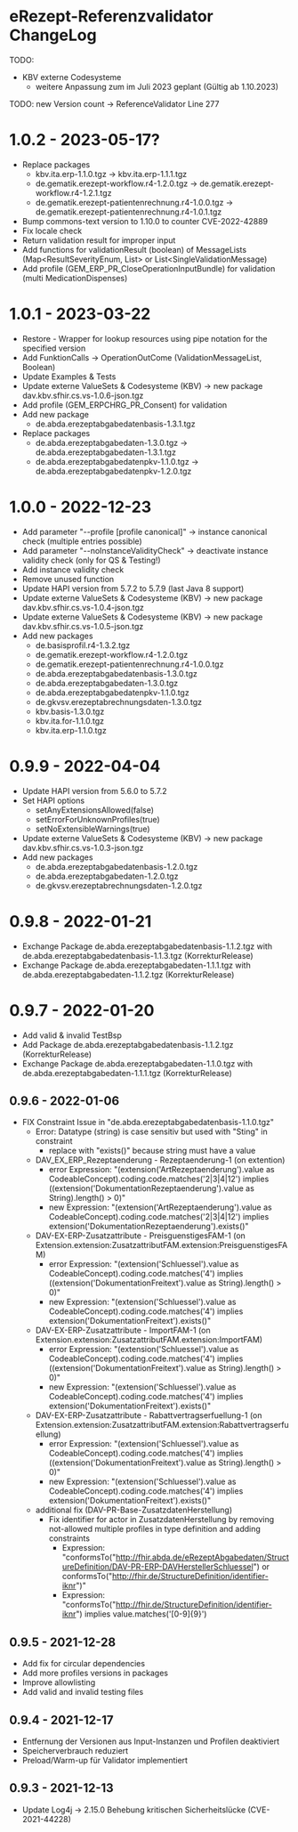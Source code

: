 # eRezept-Referenzvalidator ChangeLog

TODO:
  - KBV externe Codesysteme
    - weitere Anpassung zum im Juli 2023 geplant (Gültig ab 1.10.2023)
    
TODO: new Version count -> ReferenceValidator Line 277

# 1.0.2 - 2023-05-17?
- Replace packages
  - kbv.ita.erp-1.1.0.tgz -> kbv.ita.erp-1.1.1.tgz
  - de.gematik.erezept-workflow.r4-1.2.0.tgz -> de.gematik.erezept-workflow.r4-1.2.1.tgz
  - de.gematik.erezept-patientenrechnung.r4-1.0.0.tgz -> de.gematik.erezept-patientenrechnung.r4-1.0.1.tgz
- Bump commons-text version to 1.10.0 to counter CVE-2022-42889
- Fix locale check
- Return validation result for improper input 
- Add functions for validationResult (boolean) of MessageLists (Map<ResultSeverityEnum, List<SingleValidationMessage>> or List<SingleValidationMessage)
- Add profile (GEM_ERP_PR_CloseOperationInputBundle) for validation (multi MedicationDispenses)

# 1.0.1 - 2023-03-22
- Restore - Wrapper for lookup resources using pipe notation for the specified version
- Add FunktionCalls -> OperationOutCome (ValidationMessageList, Boolean) 
- Update Examples & Tests
- Update externe ValueSets & Codesysteme (KBV) -> new package dav.kbv.sfhir.cs.vs-1.0.6-json.tgz
- Add profile (GEM_ERPCHRG_PR_Consent) for validation
- Add new package
  - de.abda.erezeptabgabedatenbasis-1.3.1.tgz
- Replace packages
  - de.abda.erezeptabgabedaten-1.3.0.tgz -> de.abda.erezeptabgabedaten-1.3.1.tgz
  - de.abda.erezeptabgabedatenpkv-1.1.0.tgz -> de.abda.erezeptabgabedatenpkv-1.2.0.tgz

# 1.0.0 - 2022-12-23
- Add parameter "--profile [profile canonical]" -> instance canonical check (multiple entries possible)
- Add parameter "--noInstanceValidityCheck" -> deactivate instance validity check (only for QS & Testing!)
- Add instance validity check
- Remove unused function
- Update HAPI version from 5.7.2 to 5.7.9 (last Java 8 support)
- Update externe ValueSets & Codesysteme (KBV) -> new package dav.kbv.sfhir.cs.vs-1.0.4-json.tgz
- Update externe ValueSets & Codesysteme (KBV) -> new package dav.kbv.sfhir.cs.vs-1.0.5-json.tgz
- Add new packages
  - de.basisprofil.r4-1.3.2.tgz
  - de.gematik.erezept-workflow.r4-1.2.0.tgz
  - de.gematik.erezept-patientenrechnung.r4-1.0.0.tgz
  - de.abda.erezeptabgabedatenbasis-1.3.0.tgz
  - de.abda.erezeptabgabedaten-1.3.0.tgz
  - de.abda.erezeptabgabedatenpkv-1.1.0.tgz
  - de.gkvsv.erezeptabrechnungsdaten-1.3.0.tgz
  - kbv.basis-1.3.0.tgz
  - kbv.ita.for-1.1.0.tgz
  - kbv.ita.erp-1.1.0.tgz

# 0.9.9 - 2022-04-04
- Update HAPI version from 5.6.0 to 5.7.2
- Set HAPI options
  - setAnyExtensionsAllowed(false)
  - setErrorForUnknownProfiles(true)
  - setNoExtensibleWarnings(true)
- Update externe ValueSets & Codesysteme (KBV) -> new package dav.kbv.sfhir.cs.vs-1.0.3-json.tgz
- Add new packages 
  - de.abda.erezeptabgabedatenbasis-1.2.0.tgz
  - de.abda.erezeptabgabedaten-1.2.0.tgz
  - de.gkvsv.erezeptabrechnungsdaten-1.2.0.tgz


# 0.9.8 - 2022-01-21
- Exchange Package de.abda.erezeptabgabedatenbasis-1.1.2.tgz with de.abda.erezeptabgabedatenbasis-1.1.3.tgz (KorrekturRelease) 
- Exchange Package de.abda.erezeptabgabedaten-1.1.1.tgz with de.abda.erezeptabgabedaten-1.1.2.tgz (KorrekturRelease)

# 0.9.7 - 2022-01-20
- Add valid & invalid TestBsp
- Add Package de.abda.erezeptabgabedatenbasis-1.1.2.tgz (KorrekturRelease)
- Exchange Package de.abda.erezeptabgabedaten-1.1.0.tgz with de.abda.erezeptabgabedaten-1.1.1.tgz (KorrekturRelease)

## 0.9.6 - 2022-01-06
- FIX Constraint Issue in "de.abda.erezeptabgabedatenbasis-1.1.0.tgz"
  - Error: Datatype (string) is case sensitiv but used with "Sting" in constraint
    - replace with "exists()" because string must have a value
  - DAV_EX_ERP_Rezeptaenderung - Rezeptaenderung-1 (on extention)
    - error Expression: "(extension('ArtRezeptaenderung').value as CodeableConcept).coding.code.matches('2|3|4|12') implies ((extension('DokumentationRezeptaenderung').value as String).length() > 0)"
    - new Expression: "(extension('ArtRezeptaenderung').value as CodeableConcept).coding.code.matches('2|3|4|12') implies extension('DokumentationRezeptaenderung').exists()"
  - DAV-EX-ERP-Zusatzattribute - PreisguenstigesFAM-1 (on Extension.extension:ZusatzattributFAM.extension:PreisguenstigesFAM)
    - error Expression: "(extension('Schluessel').value as CodeableConcept).coding.code.matches('4') implies ((extension('DokumentationFreitext').value as String).length() > 0)"
    - new Expression: "(extension('Schluessel').value as CodeableConcept).coding.code.matches('4') implies extension('DokumentationFreitext').exists()"
  - DAV-EX-ERP-Zusatzattribute - ImportFAM-1 (on Extension.extension:ZusatzattributFAM.extension:ImportFAM)
    - error Expression: "(extension('Schluessel').value as CodeableConcept).coding.code.matches('4') implies ((extension('DokumentationFreitext').value as String).length() > 0)"
    - new Expression: "(extension('Schluessel').value as CodeableConcept).coding.code.matches('4') implies extension('DokumentationFreitext').exists()"
  - DAV-EX-ERP-Zusatzattribute - Rabattvertragserfuellung-1 (on Extension.extension:ZusatzattributFAM.extension:Rabattvertragserfuellung)
    - error Expression: "(extension('Schluessel').value as CodeableConcept).coding.code.matches('4') implies ((extension('DokumentationFreitext').value as String).length() > 0)"
    - new Expression: "(extension('Schluessel').value as CodeableConcept).coding.code.matches('4') implies extension('DokumentationFreitext').exists()"
  + additional fix (DAV-PR-Base-ZusatzdatenHerstellung)
    - Fix identifier for actor in ZusatzdatenHerstellung by removing not-allowed multiple profiles in type definition and adding constraints
      - Expression: "conformsTo("http://fhir.abda.de/eRezeptAbgabedaten/StructureDefinition/DAV-PR-ERP-DAVHerstellerSchluessel") or conformsTo("http://fhir.de/StructureDefinition/identifier-iknr")"
      - Expression: "conformsTo("http://fhir.de/StructureDefinition/identifier-iknr") implies value.matches('[0-9]{9}')

## 0.9.5 - 2021-12-28
- Add fix for circular dependencies
- Add more profiles versions in packages
- Improve allowlisting
- Add valid and invalid testing files

## 0.9.4 - 2021-12-17
- Entfernung der Versionen aus Input-Instanzen und Profilen deaktiviert
- Speicherverbrauch reduziert
- Preload/Warm-up für Validator implementiert

## 0.9.3 - 2021-12-13
- Update Log4j -> 2.15.0 Behebung kritischen Sicherheitslücke (CVE-2021-44228)
